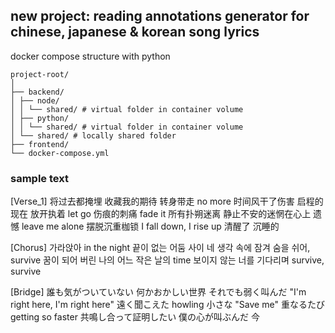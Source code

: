 ## new project: reading annotations generator for chinese, japanese & korean song lyrics

docker compose structure with python

```
project-root/
│
├── backend/
│ ├── node/
│ │ └── shared/ # virtual folder in container volume
│ ├── python/
│ │ └── shared/ # virtual folder in container volume
│ └── shared/ # locally shared folder
├── frontend/
└── docker-compose.yml
```

### sample text

[Verse_1]
将过去都掩埋
收藏我的期待
转身带走 no more
时间风干了伤害
启程的现在
放开执着 let go
伤痕的刺痛 fade it
所有扑朔迷离
静止不安的迷惘在心上
遗憾 leave me alone
摆脱沉重枷锁
I fall down, I rise up
清醒了 沉睡的

[Chorus]
가라앉아 in the night
끝이 없는 어둠 사이
네 생각 속에 잠겨 숨을 쉬어, survive
꿈이 되어 버린 나의
어느 작은 날의 time
보이지 않는 너를 기다리며 survive, survive

[Bridge]
誰も気がついていない
何かおかしい世界
それでも弱く叫んだ
"I'm right here, I'm right here"
遠く聞こえた howling
小さな "Save me"
重なるたび getting so faster
共鳴し合って証明したい
僕の心が叫ぶんだ 今
